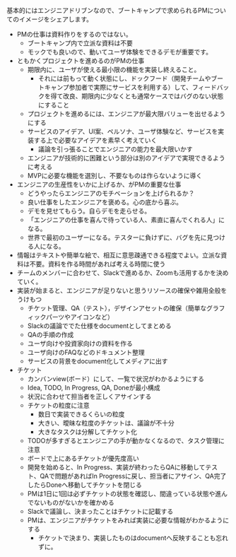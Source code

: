 基本的にはエンジニアドリブンなので、ブートキャンプで求められるPMについてのイメージをシェアします。
- PMの仕事は資料作りをするのではない。
  - ブートキャンプ内で立派な資料は不要
  - モックでも良いので、動いてユーザ体験をできるデモが重要です。
- ともかくプロジェクトを進めるのがPMの仕事
  - 期限内に、ユーザが使える最小限の機能を実装し終えること。
    - それには前もって動く状態にし、ドックフード（開発チームやブートキャンプ参加者で実際にサービスを利用する）して、フィードバックを得て改良、期限内に少なくとも通常ケースではバグのない状態にすること
  - プロジェクトを進めるには、エンジニアが最大限バリューを出せるようにする
  - サービスのアイデア、UI案、ペルソナ、ユーザ体験など、サービスを実装する上で必要なアイデアを素早く考えていく
    - 議論を引っ張ることでエンジニアの能力を最大限いかす
  - エンジニアが技術的に困難という部分は別のアイデアで実現できるように考える
  - MVPに必要な機能を選別し、不要なものは作らないように導く
- エンジニアの生産性をいかに上げるか、がPMの重要な仕事
  - どうやったらエンジニアのモチベーションを上げられるか？
  - 良い仕事をしたエンジニアを褒める。心の底から喜ぶ。
  - デモを見せてもらう。自らデモを走らせる。
  - 「エンジニアの仕事を喜んで待っている人、素直に喜んでくれる人」になる。
  - 世界で最初のユーザーになる。テスターに負けずに、バグを先に見つける人になる。
- 情報はテキストや簡単な絵で、相互に意思疎通できる程度でよい。立派な資料は不要。資料を作る時間があれば考える時間に使う
- チームのメンバーに合わせて、Slackで進めるか、Zoomも活用するかを決めていく。
- 実装が始まると、エンジニアが足りないと思うリソースの確保や雑用全般をうけもつ
  - チケット管理、QA（テスト），デザインアセットの確保（簡単なグラフィックパーツやアイコンなど）
  - Slackの議論ででた仕様をdocumentとしてまとめる
  - QAの手順の作成
  - ユーザ向けや投資家向けの資料を作る
  - ユーザ向けのFAQなどのドキュメント整理
  - サービスの背景をdocument化してメディアに出す
- チケット
  - カンバンview(ボード）にして、一覧で状況がわかるようにする
  - Idea, TODO, In Progress, QA, Doneが最小構成
  - 状況に合わせて担当者を正しくアサインする
  - チケットの粒度に注意
    - 数日で実装できるくらいの粒度
    - 大きい、曖昧な粒度のチケットは、議論が不十分
    - 大きなタスクは分解してチケット化
  - TODOが多すぎるとエンジニアの手が動かなくなるので、タスク管理に注意
  - ボードで上にあるチケットが優先度高い
  - 開発を始めると、In Progress、実装が終わったらQAに移動してテスト、QAで問題があればIn Progressに戻し、担当者にアサイン、QA完了したらDoneへ移動してチケットを閉じる
  - PMは1日に1回は必ずチケットの状態を確認し、間違っている状態や進んでないものがないかを確かめる
  - Slackで議論し、決まったことはチケットに記載する
  - PMは、エンジニアがチケットをみれば実装に必要な情報がわかるようにする
    - チケットで決まり、実装したものはdocumentへ反映することも忘れずに。
